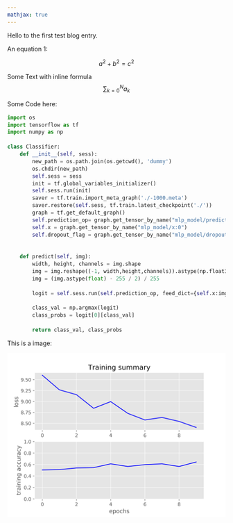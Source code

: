 ```yaml
---
mathjax: true
---
```

Hello to the first test blog entry. 

An equation 1:

$$a^2 + b^2 = c^2$$

Some Text with inline formula $$\sum\nolimits_{k=0}^N a_k$$

Some Code here: 

```python
import os
import tensorflow as tf
import numpy as np

class Classifier:
    def __init__(self, sess):
        new_path = os.path.join(os.getcwd(), 'dummy')
        os.chdir(new_path)
        self.sess = sess
        init = tf.global_variables_initializer()
        self.sess.run(init)
        saver = tf.train.import_meta_graph('./-1000.meta')
        saver.restore(self.sess, tf.train.latest_checkpoint('./'))
        graph = tf.get_default_graph()
        self.prediction_op= graph.get_tensor_by_name("mlp_model/prediction_op:0")
        self.x = graph.get_tensor_by_name("mlp_model/x:0")
        self.dropout_flag = graph.get_tensor_by_name("mlp_model/dropout_flag:0")


    def predict(self, img):
        width, height, channels = img.shape
        img = img.reshape((-1, width,height,channels)).astype(np.float32)
        img = (img.astype(float) - 255 / 2) / 255

        logit = self.sess.run(self.prediction_op, feed_dict={self.x:img, self.dropout_flag: False})

        class_val = np.argmax(logit)
        class_probs = logit[0][class_val]

        return class_val, class_probs
```

This is a image:

![Figure 1](../images/test.png)
